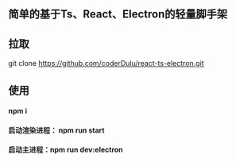 ## 简单的基于Ts、React、Electron的轻量脚手架

## 拉取
git clone https://github.com/coderDulu/react-ts-electron.git

## 使用
#### npm i 

#### 启动渲染进程： npm run start

#### 启动主进程：npm run dev:electron
